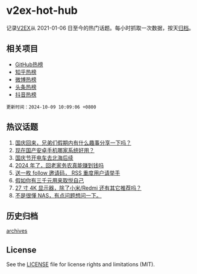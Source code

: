 # v2ex-hot-hub

 记录[V2EX](https://www.v2ex.com/)从 2021-01-06 日至今的热门话题。每小时抓取一次数据，按天[归档](archives)。
 
 ## 相关项目

- [GitHub热榜](https://github.com/it985/github-hot-hub)
- [知乎热榜](https://github.com/it985/zhihu-hot-hub)
- [微博热榜](https://github.com/it985/weibo-hot-hub)
- [头条热榜](https://github.com/it985/toutiao-hot-hub)
- [抖音热榜](https://github.com/it985/douyin-hot-hub)


 `更新时间：2024-10-09 10:09:06 +0800`

## 热议话题

1. [国庆回来，兄弟们假期内有什么趣事分享一下吗？](https://www.v2ex.com/t/1078201)
1. [现在国产安卓手机哪家系统好用？](https://www.v2ex.com/t/1078173)
1. [国庆节开电车去北海后续](https://www.v2ex.com/t/1078207)
1. [2024 年了，回老家务农真能赚到钱吗](https://www.v2ex.com/t/1078260)
1. [送一枚 follow 邀请码， RSS 重度用户请举手](https://www.v2ex.com/t/1078189)
1. [假如你有三千元用来取悦自己](https://www.v2ex.com/t/1078251)
1. [27 寸 4K 显示器，除了小米/Redmi 还有其它推荐吗？](https://www.v2ex.com/t/1078187)
1. [不是很懂 NAS，有点问题想问一下。](https://www.v2ex.com/t/1078236)

## 历史归档

[archives](archives)

## License

See the [LICENSE](LICENSE) file for license rights and limitations (MIT).
